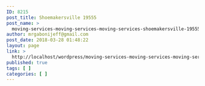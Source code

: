 ```yaml
---
ID: 8215
post_title: Shoemakersville 19555
post_name: >
  moving-services-moving-services-moving-services-shoemakersville-19555
author: mrgabonijeff@gmail.com
post_date: 2018-03-28 01:48:22
layout: page
link: >
  http://localhost/wordpress/moving-services-moving-services-moving-services-shoemakersville-19555/
published: true
tags: [ ]
categories: [ ]
---
```

